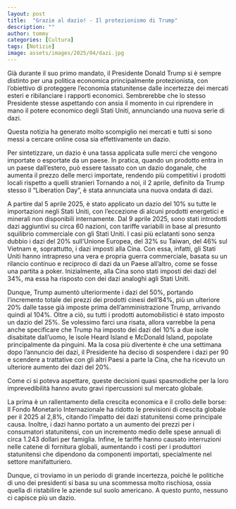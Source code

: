 ```yaml
---
layout: post
title:  "Grazie al dazio! - Il protezionismo di Trump"
description: ""
author: tommy
categories: [Cultura]
tags: [Notizie]
image: assets/images/2025/04/dazi.jpg
---
```

Già durante il suo primo mandato, il Presidente Donald Trump si è sempre distinto per una politica economica principalmente protezionista, con l’obiettivo di proteggere l’economia statunitense dalle incertezze dei mercati esteri e ribilanciare i rapporti economici.
Sembrerebbe che lo stesso Presidente stesse aspettando con ansia il momento in cui riprendere in mano il potere economico degli Stati Uniti, annunciando una nuova serie di dazi.

Questa notizia ha generato molto scompiglio nei mercati e tutti si sono messi a cercare online cosa sia effettivamente un dazio.

Per sintetizzare, un dazio è una tassa applicata sulle merci che vengono importate o esportate da un paese.
In pratica, quando un prodotto entra in un paese dall’estero, può essere tassato con un dazio doganale, che aumenta il prezzo delle merci importate, rendendo più competitivi i prodotti locali rispetto a quelli stranieri
Tornando a noi, il 2 aprile, definito da Trump stesso il “Liberation Day”, è stata annunciata una nuova ondata di dazi.

A partire dal 5 aprile 2025, è stato applicato un dazio del 10% su tutte le importazioni negli Stati Uniti, con l’eccezione di alcuni prodotti energetici e minerali non disponibili internamente.
Dal 9 aprile 2025, sono stati introdotti dazi aggiuntivi su circa 60 nazioni, con tariffe variabili in base al presunto squilibrio commerciale con gli Stati Uniti.
I casi più eclatanti sono senza dubbio i dazi del 20% sull’Unione Europea, del 32% su Taiwan, del 46% sul Vietnam e, soprattutto, i dazi imposti alla Cina.
Con essa, infatti, gli Stati Uniti hanno intrapreso una vera e propria guerra commerciale, basata su un rilancio continuo e reciproco di dazi da un Paese all’altro, come se fosse una partita a poker.
Inizialmente, alla Cina sono stati imposti dei dazi del 34%, ma essa ha risposto con dei dazi analoghi agli Stati Uniti.

Dunque, Trump aumentò ulteriormente i dazi del 50%, portando l’incremento totale dei prezzi dei prodotti cinesi dell’84%, più un ulteriore 20% dalle tasse già imposte prima dell’amministrazione Trump, arrivando quindi al 104%.
Oltre a ciò, su tutti i prodotti automobilistici è stato imposto un dazio del 25%.
Se volessimo farci una risata, allora varrebbe la pena anche specificare che Trump ha imposto dei dazi del 10% a due isole disabitate dall’uomo, le isole Heard Island e McDonald Island, popolate principalmente da pinguini.
Ma la cosa più divertente è che una settimana dopo l’annuncio dei dazi, il Presidente ha deciso di sospendere i dazi per 90 e scendere a trattative con gli altri Paesi a parte la Cina, che ha ricevuto un ulteriore aumento dei dazi del 20%.

Come ci si poteva aspettare, queste decisioni quasi spasmodiche per la loro imprevedibilità hanno avuto gravi ripercussioni sul mercato globale.

La prima è un rallentamento della crescita economica e il crollo delle borse: Il Fondo Monetario Internazionale ha ridotto le previsioni di crescita globale per il 2025 al 2,8%, citando l’impatto dei dazi statunitensi come principale causa.
Inoltre, i dazi hanno portato a un aumento dei prezzi per i consumatori statunitensi, con un incremento medio delle spese annuali di circa 1.243 dollari per famiglia.
Infine, le tariffe hanno causato interruzioni nelle catene di fornitura globali, aumentando i costi per i produttori statunitensi che dipendono da componenti importati, specialmente nel settore manifatturiero.

Dunque, ci troviamo in un periodo di grande incertezza, poiché le politiche di uno dei presidenti si basa su una scommessa molto rischiosa, ossia quella di ristabilire le aziende sul suolo americano.
A questo punto, nessuno ci capisce più un dazio.

